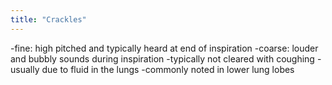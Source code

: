 ```yaml
---
title: "Crackles"
---
```

-fine: high pitched and typically heard at end of inspiration
-coarse: louder and bubbly sounds during inspiration
-typically not cleared with coughing
-usually due to fluid in the lungs
-commonly noted in lower lung lobes

